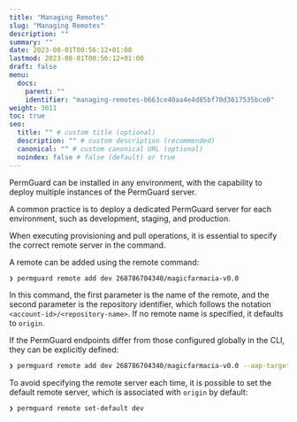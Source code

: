 ```yaml
---
title: "Managing Remotes"
slug: "Managing Remotes"
description: ""
summary: ""
date: 2023-08-01T00:56:12+01:00
lastmod: 2023-08-01T00:56:12+01:00
draft: false
menu:
  docs:
    parent: ""
    identifier: "managing-remotes-b663ce40aa4e4d85bf70d3617535bce0"
weight: 3011
toc: true
seo:
  title: "" # custom title (optional)
  description: "" # custom description (recommended)
  canonical: "" # custom canonical URL (optional)
  noindex: false # false (default) or true
---
```


PermGuard can be installed in any environment, with the capability to deploy multiple instances of the PermGuard server.

A common practice is to deploy a dedicated PermGuard server for each environment, such as development, staging, and production.

When executing provisioning and pull operations, it is essential to specify the correct remote server in the command.

A remote can be added using the remote command:

```bash
❯ permguard remote add dev 268786704340/magicfarmacia-v0.0
```

In this command, the first parameter is the name of the remote, and the second parameter is the repository identifier, which follows the notation `<account-id>/<repository-name>`. If no remote name is specified, it defaults to `origin`.

If the PermGuard endpoints differ from those configured globally in the CLI, they can be explicitly defined:

```bash
❯ permguard remote add dev 268786704340/magicfarmacia-v0.0 --aap-target localhost:9091 --pap-target localhost:9092
```

To avoid specifying the remote server each time, it is possible to set the default remote server, which is associated with `origin` by default:

```bash
❯ permguard remote set-default dev
```
